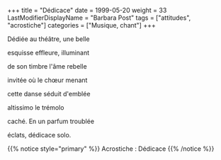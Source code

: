 +++
title = "Dédicace"
date = 1999-05-20
weight = 33
LastModifierDisplayName = "Barbara Post"
tags = ["attitudes", "acrostiche"]
categories = ["Musique, chant"]
+++

Dédiée au théâtre, une belle

esquisse effleure, illuminant

de son timbre l'âme rebelle

invitée où le chœur menant

cette danse séduit d'emblée

altissimo le trémolo

caché. En un parfum troublée

éclats, dédicace solo.

{{% notice style="primary" %}}
Acrostiche : Dédicace
{{% /notice %}}
